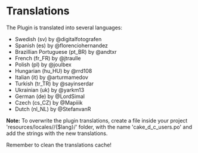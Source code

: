 Translations
============

The Plugin is translated into several languages:

* Swedish (sv) by @digitalfotografen
* Spanish (es) by @florenciohernandez
* Brazillian Portuguese (pt_BR) by @andtxr
* French (fr_FR) by @jtraulle
* Polish (pl) by @joulbex
* Hungarian (hu_HU) by @rrd108
* Italian (it) by @arturmamedov
* Turkish (tr_TR) by @sayinserdar
* Ukrainian (uk) by @yarkm13
* German (de) by @LordSimal
* Czech (cs_CZ) by @Mapiiik
* Dutch (nl_NL) by @StefanvanR

**Note:** To overwrite the plugin translations, create a file inside your project 'resources/locales//{$lang}/' folder, with the name 'cake_d_c_users.po' and add the strings with the new translations.

Remember to clean the translations cache!
